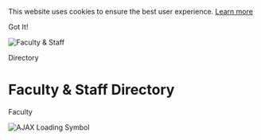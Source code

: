 This website uses cookies to ensure the best user experience.
[Learn more](https://www.cookiesandyou.com)

Got It!

![Faculty & Staff](https://www.salisbury.edu/_files/img/masthead/faculty.jpg)

Directory

# Faculty & Staff Directory

Faculty

![AJAX Loading Symbol](https://www.salisbury.edu/_files/img/ajax-loader.gif)
